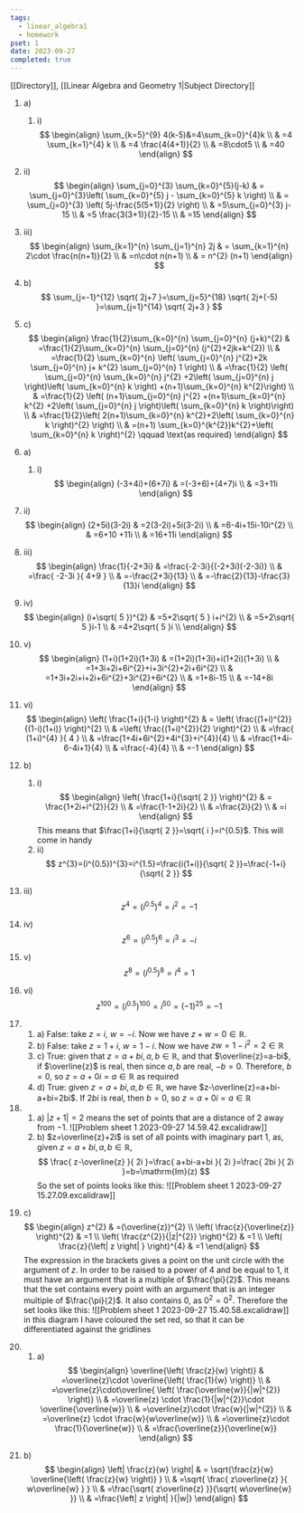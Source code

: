 ```yaml
---
tags:
  - linear_algebra1
  - homework
pset: 1
date: 2023-09-27
completed: true
---
```

[[Directory]], [[Linear Algebra and Geometry 1|Subject Directory]]
1.  a)
    1. i)
$$
\begin{align}
 \sum_{k=5}^{9} 4(k-5)&=4\sum_{k=0}^{4}k    \\
 & =4 \sum_{k=1}^{4} k \\
 & =4 \frac{4(4+1)}{2} \\
 & =8\cdot5 \\
 & =40
 \end{align}
$$
2. ii)
$$
\begin{align}
 \sum_{j=0}^{3} \sum_{k=0}^{5}(j-k)  & = \sum_{j=0}^{3}\left( \sum_{k=0}^{5} j - \sum_{k=0}^{5} k \right) \\
 & = \sum_{j=0}^{3} \left( 5j-\frac{5(5+1)}{2} \right) \\
 & =5\sum_{j=0}^{3} j-15 \\
 & =5 \frac{3(3+1)}{2}-15 \\
 & =15
 \end{align} 
$$
3. iii)
$$
\begin{align}
 \sum_{k=1}^{n} \sum_{j=1}^{n} 2j & = \sum_{k=1}^{n} 2\cdot \frac{n(n+1)}{2} \\
 &     =n\cdot n(n+1) \\
 & = n^{2} (n+1)
 \end{align}
$$
1. b) 
$$
\sum_{j=-1}^{12} \sqrt{ 2j+7 }=\sum_{j=5}^{18} \sqrt{ 2j+(-5) }=\sum_{j=1}^{14} \sqrt{ 2j+3 }
$$
1. c)
$$
\begin{align}
 \frac{1}{2}\sum_{k=0}^{n} \sum_{j=0}^{n} (j+k)^{2}  & =\frac{1}{2}\sum_{k=0}^{n} \sum_{j=0}^{n} (j^{2}+2jk+k^{2}) \\
 & =\frac{1}{2} \sum_{k=0}^{n} \left( \sum_{j=0}^{n} j^{2}+2k \sum_{j=0}^{n} j+ k^{2} \sum_{j=0}^{n} 1 \right)  \\
 & =\frac{1}{2} \left( \sum_{j=0}^{n} \sum_{k=0}^{n} j^{2} +2\left( \sum_{j=0}^{n} j  \right)\left( \sum_{k=0}^{n} k \right) +(n+1)\sum_{k=0}^{n} k^{2}\right) \\
 & =\frac{1}{2} \left( (n+1)\sum_{j=0}^{n} j^{2} +(n+1)\sum_{k=0}^{n} k^{2} +2\left( \sum_{j=0}^{n} j \right)\left( \sum_{k=0}^{n} k \right)\right) \\
 & =\frac{1}{2}\left( 2(n+1)\sum_{k=0}^{n} k^{2}+2\left( \sum_{k=0}^{n} k \right)^{2} \right) \\
 & =(n+1) \sum_{k=0}^{k^{2}}k^{2}+\left( \sum_{k=0}^{n} k  \right)^{2} \qquad \text{as required}
\end{align}
$$
2.  a)
    1. i)
$$
\begin{align}
(-3+4i)+(6+7i) & =(-3+6)+(4+7)i \\
 & =3+11i
\end{align}
$$
2. ii)
$$
\begin{align}
(2+5i)(3-2i) & =2(3-2i)+5i(3-2i) \\
 & =6-4i+15i-10i^{2} \\
 & =6+10 +11i \\
 & =16+11i
\end{align}
$$
3. iii)
$$
\begin{align}
\frac{1}{-2+3i} & =\frac{-2-3i}{(-2+3i)(-2-3i)} \\
 & =\frac{ -2-3i }{ 4+9 } \\
 & =-\frac{2+3i}{13} \\
 & =-\frac{2}{13}-\frac{3}{13}i
\end{align}
$$
4. iv)
$$
\begin{align}
 (i+\sqrt{ 5 })^{2}  & =5+2\sqrt{ 5 } i+i^{2} \\
 & =5+2\sqrt{ 5 }i-1 \\
 & =4+2\sqrt{ 5 }i \\
 \end{align}
$$
5. v)
$$
\begin{align}
(1+i)(1+2i)(1+3i) & =(1+2i)(1+3i)+i(1+2i)(1+3i) \\
 & =1+3i+2i+6i^{2}+i+3i^{2}+2i+6i^{2} \\
 & =1+3i+2i+i+2i+6i^{2}+3i^{2}+6i^{2} \\
 & =1+8i-15 \\
 & =-14+8i
\end{align}
$$
6. vi)
$$
\begin{align}
 \left( \frac{1+i}{1-i} \right)^{2}  & = \left( \frac{(1+i)^{2}}{(1-i)(1+i)} \right)^{2} \\
 & =\left( \frac{(1+i)^{2}}{2} \right)^{2} \\
 & =\frac{ (1+i)^{4} }{ 4 } \\
 & =\frac{1+4i+6i^{2}+4i^{3}+i^{4}}{4} \\
 & =\frac{1+4i-6-4i+1}{4} \\
 & =\frac{-4}{4} \\
 & =-1 
 \end{align}
$$
2. b)
    1. i)
$$
\begin{align}
 \left( \frac{1+i}{\sqrt{ 2 }} \right)^{2}  & = \frac{1+2i+i^{2}}{2} \\
 & =\frac{1-1+2i}{2} \\
 & =\frac{2i}{2} \\
 & =i 
 \end{align}
$$
This means that $\frac{1+i}{\sqrt{ 2 }}=\sqrt{ i }=i^{0.5}$. This will come in handy
    2. ii)
$$
z^{3}=(i^{0.5})^{3}=i^{1.5}=\frac{i(1+i)}{\sqrt{ 2 }}=\frac{-1+i}{\sqrt{ 2 }}
$$
3. iii)
$$
z^{4}=(i^{0.5})^{4}=i^{2}=-1
    $$
4. iv)
$$
z^{6}=(i^{0.5})^{6}=i^{3}=-i
$$
5. v)
$$
z^{8}=(i^{0.5})^{8}=i^{4}=1 
$$
6. vi)
$$
z^{100}=(i^{0.5})^{100}=i^{50}=(-1)^{25}=-1
$$
3. 
    1. a) False: take $z=i$, $w=-i$. Now we have $z+w=0\in \mathbb{R}$.
    2. b) False: take $z=1+i$, $w=1-i$. Now we have $zw=1-i^{2}=2 \in \mathbb{R}$
    3. c) True: given that $z=a+bi,\, a,\, b \in \mathbb{R}$, and that $\overline{z}=a-bi$, if $\overline{z}$ is real, then since $a,\, b$ are real, $-b=0$. Therefore, $b=0$, so $z=a+0i=a\in\mathbb{R}$ as required
    4. d) True: given $z=a+bi,\, a,\, b \in \mathbb{R}$, we have $z-\overline{z}=a+bi-a+bi=2bi$. If $2bi$ is real, then $b=0$, so $z=a+0i=a\in\mathbb{R}$
2. 
    1. a) $\left| z+1 \right|=2$ means the set of points that are a distance of $2$ away from $-1$. 
    ![[Problem sheet 1 2023-09-27 14.59.42.excalidraw]]
    2. b) $z=\overline{z}+2i$ is set of all points with imaginary part $1$, as, given $z=a+bi,\, a,\, b \in \mathbb{R}$, 
$$
\frac{ z-\overline{z} }{ 2i }=\frac{ a+bi-a+bi }{ 2i }=\frac{ 2bi }{ 2i }=b=\mathrm{Im}(z)
$$
    So the set of points looks like this:
    ![[Problem sheet 1 2023-09-27 15.27.09.excalidraw]]
3. c)
$$
\begin{align}
z^{2} & =(\overline{z})^{2} \\
\left(  \frac{z}{\overline{z}}  \right)^{2} & =1 \\
\left(  \frac{z^{2}}{|z|^{2}}  \right)^{2} & =1 \\
\left(  \frac{z}{\left| z \right| }  \right)^{4} & =1
\end{align}
$$ 
The expression in the brackets gives a point on the unit circle with the argument of $z$. In order to be raised to a power of 4 and be equal to 1, it must have an argument that is a multiple of $\frac{\pi}{2}$. This means that the set contains every point with an argument that is an integer multiple of $\frac{\pi}{2}$. It also contains $0$, as $0^{2}=0^{2}$. Therefore the set looks like this:
![[Problem sheet 1 2023-09-27 15.40.58.excalidraw]]
 in this diagram I have coloured the set red, so that it can be differentiated against the gridlines
 
5. 
    1. a) 
$$
\begin{align}
 \overline{\left( \frac{z}{w} \right)} & =\overline{z}\cdot \overline{\left( \frac{1}{w} \right)} \\
 & =\overline{z}\cdot\overline{  \left( \frac{\overline{w}}{|w|^{2}} \right)} \\
 & =\overline{z} \cdot \frac{1}{|w|^{2}}\cdot \overline{\overline{w}} \\
 & =\overline{z}\cdot \frac{w}{|w|^{2}} \\
 & =\overline{z} \cdot \frac{w}{w\overline{w}} \\
 & =\overline{z}\cdot \frac{1}{\overline{w}} \\
 & =\frac{\overline{z}}{\overline{w}}
 \end{align}
$$
2. b)
$$
\begin{align}
 \left| \frac{z}{w} \right|  & = \sqrt{\frac{z}{w} \overline{\left( \frac{z}{w} \right)}  }   \\
     & =\sqrt{ \frac{ z\overline{z} }{ w\overline{w} } } \\
 & =\frac{\sqrt{ z\overline{z} }}{\sqrt{ w\overline{w} }} \\
 & =\frac{\left| z \right| }{|w|}
 \end{align}
$$
